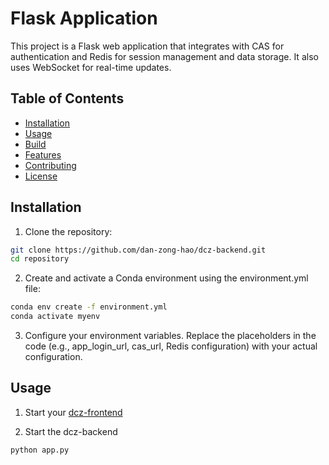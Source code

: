 # Flask Application

This project is a Flask web application that integrates with CAS for authentication and Redis for session management and data storage. It also uses WebSocket for real-time updates.

## Table of Contents

- [Installation](#installation)
- [Usage](#usage)
- [Build](#build)
- [Features](#features)
- [Contributing](#contributing)
- [License](#license)

## Installation

1. Clone the repository:

```sh
git clone https://github.com/dan-zong-hao/dcz-backend.git
cd repository
```

2. Create and activate a Conda environment using the environment.yml file:

```sh
conda env create -f environment.yml
conda activate myenv
```

3. Configure your environment variables. Replace the placeholders in the code (e.g., app_login_url, cas_url, Redis configuration) with your actual configuration.

## Usage

1. Start your [dcz-frontend](https://github.com/dan-zong-hao/dcz-frontend.git)

2. Start the dcz-backend

```sh
python app.py
```
